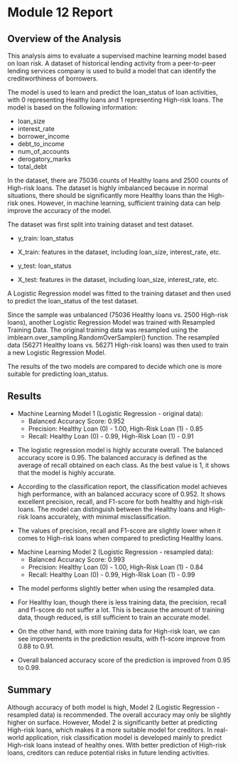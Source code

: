 # Module 12 Report

## Overview of the Analysis

This analysis aims to evaluate a supervised machine learning model based on loan risk. A dataset of historical lending activity from a peer-to-peer lending services company is used to build a model that can identify the creditworthiness of borrowers.

The model is used to learn and predict the loan_status of loan activities, with 0 representing Healthy loans and 1 representing High-risk loans. The model is based on the following information:
- loan_size
- interest_rate
- borrower_income
- debt_to_income
- num_of_accounts
- derogatory_marks
- total_debt


In the dataset, there are 75036 counts of Healthy loans and 2500 counts of High-risk loans. The dataset is highly imbalanced because in normal situations, there should be significantly more Healthy loans than the High-risk ones. However, in machine learning, sufficient training data can help improve the accuracy of the model.

The dataset was first split into training dataset and test dataset.

- y_train: loan_status
- X_train: features in the dataset, including loan_size, interest_rate, etc.

- y_test: loan_status
- X_test: features in the dataset, including loan_size, interest_rate, etc.

A Logistic Regression model was fitted to the training dataset and then used to predict the loan_status of the test dataset.

Since the sample was unbalanced (75036 Healthy loans vs. 2500 High-risk loans), another Logistic Regression Model was trained with Resampled Training Data. The original training data was resampled using the imblearn.over_sampling.RandomOverSampler() function. The resampled data (56271 Healthy loans vs. 56271 High-risk loans) was then used to train a new Logistic Regression Model.

The results of the two models are compared to decide which one is more suitable for predicting loan_status.


## Results

* Machine Learning Model 1 (Logistic Regression - original data):
  * Balanced Accuracy Score: 0.952
  *	Precision: Healthy Loan (0) - 1.00, High-Risk Loan (1) - 0.85
  *	Recall: Healthy Loan (0) - 0.99, High-Risk Loan (1) - 0.91
  
- The logistic regression model is highly accurate overall. The balanced accuracy score is 0.95. The balanced accuracy is defined as the average of recall obtained on each class. As the best value is 1, it shows that the model is highly accurate.

- According to the classification report, the classification model achieves high performance, with an balanced accuracy score of 0.952. It shows excellent precision, recall, and F1-score for both healthy and high-risk loans. The model can distinguish between the Healthy loans and High-risk loans accurately, with minimal misclassification.

- The values of precision, recall and F1-score are slightly lower when it comes to High-risk loans when compared to predicting Healthy loans.


* Machine Learning Model 2 (Logistic Regression - resampled data):
  * Balanced Accuracy Score: 0.993  
  *	Precision: Healthy Loan (0) - 1.00, High-Risk Loan (1) - 0.84
  *	Recall: Healthy Loan (0) - 0.99, High-Risk Loan (1) - 0.99

- The model performs slightly better when using the resampled data.

- For Healthy loan, though there is less training data, the precision, recall and f1-score do not suffer a lot. This is because the amount of training data, though reduced, is still sufficient to train an accurate model.

- On the other hand, with more training data for High-risk loan, we can see improvements in the prediction results, with f1-score improve from 0.88 to 0.91.

- Overall balanced accuracy score of the prediction is improved from 0.95 to 0.99.

## Summary

Although accuracy of both model is high, Model 2 (Logistic Regression - resampled data) is recommended. The overall accuracy may only be slightly higher on surface. However, Model 2 is significantly better at predicting High-risk loans, which makes it a more suitable model for creditors. In real-world application, risk classification model is developed mainly to predict High-risk loans instead of healthy ones. With better prediction of High-risk loans, creditors can reduce potential risks in future lending activities.
